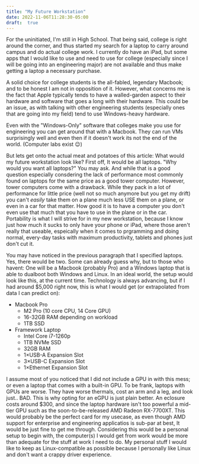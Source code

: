 ```yaml
---
title: "My Future Workstation"
date: 2022-11-06T11:28:30-05:00
draft:  true
---
```

For the uninitiated, I'm still in High School. That being said, college is right
around the corner, and thus started my search for a laptop to carry around
campus and do actual college work. I currently do have an iPad, but some apps
that I would like to use and need to use for college (especially since I will be
going into an engineering major) are not available and thus make getting a
laptop a necessary purchase.

A solid choice for college students is the all-fabled, legendary Macbook; and to
be honest I am not in opposition of it. However, what concerns me is the fact
that Apple typically tends to have a walled-garden aspect to their hardware and
software that goes a long with their hardware. This could be an issue, as with
talking with other engineering students (especially ones that are going into my
field) tend to use Windows-heavy hardware.

Even with the "Windows-Only" software that colleges make you use for engineering
you can get around that with a Macbook. They can run VMs surprisingly well and
even then if it doesn't work its not the end of the world. (Computer labs exist 😉)

But lets get onto the actual meat and potatoes of this article: What would my
future workstation look like? First off, It would be all laptops. "Why would you
want all laptops?" You may ask. And while that is a good question especially
consdering the lack of performance most commonly found on laptops for the same
price as a good tower computer. However, tower computers come with a drawback.
While they pack in a lot of performance for little price (well not so much
anymore but you get my drift) you can't *easily* take them on a plane much less
USE them on a plane, or even in a car for that matter. How good it is to have a
computer you don't even use that much that you have to use in the plane or in
the car. Portability is what I will strive for in my new workstation, because I
know just how much it sucks to only have your phone or iPad, where those  aren't
really that useable, espeically when it comes to prgramming and doing normal,
every-day tasks with maximum productivity, tablets and phones just don't cut it.

You may have noticed in the previous paragraph that I specified laptops.
Yes, there would be two. Some can already guess why, but to those who havent:
One will be a Macbook (probably  Pro) and a Windows laptop that is able to
dualboot both Windows and Linux. In an ideal world, the setup would look like
this, at the current time. Technology is always advancing, but if I had
around $5,000 right now, this is what I would get (or extrapolated from data
I can predict on):

- Macbook Pro
  - M2 Pro (10  core CPU, 14 Core GPU)
  - 16-32GB RAM depending on workload
  - 1TB SSD
- Framework Laptop
  - Intel Core i7-1260p
  - 1TB NVMe SSD
  - 32GB RAM
  - 1&times;USB-A Expansion Slot
  - 3&times;USB-C Expansion Slot
  - 1&times;Ethernet Expansion Slot

I assume most of you noticed that I did not include a GPU in with this mess; or
even a laptop that comes with a built-in GPU. To be frank, laptops with GPUs are
worse. They have worse thermals, cost an arm and a leg, and look just.. BAD.
This is why opting for an eGPU is just plain better. An eclosure costs around
$300, and since the laptop hardware isn't too powerful a mid-tier GPU such as
the soon-to-be-released AMD Radeon RX-7700XT. This would probably be the perfect
card for my usecase, as even though AMD support for enterprise and engineering
applicatios is sub-par at best, It would be just fine to get me through.
Considering this would be a personal setup to begin with, the computer(s) I
would get from work would be more than adequate for the stuff at work I need to
do. My personal stuff I would like to keep as Linux-compatible as possible
because I personally like Linux and don't want a crappy driver experience.
